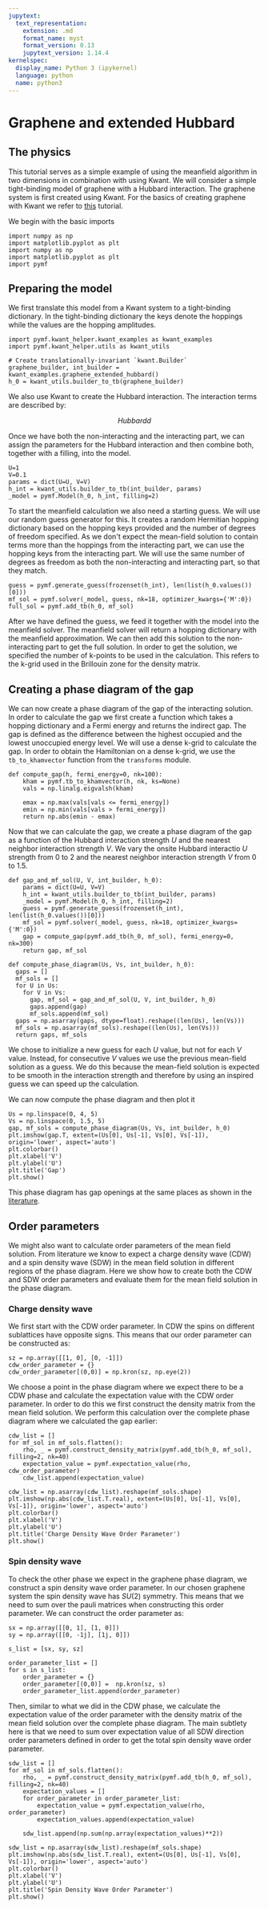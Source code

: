 ```yaml
---
jupytext:
  text_representation:
    extension: .md
    format_name: myst
    format_version: 0.13
    jupytext_version: 1.14.4
kernelspec:
  display_name: Python 3 (ipykernel)
  language: python
  name: python3
---
```


# Graphene and extended Hubbard

## The physics

This tutorial serves as a simple example of using the meanfield algorithm in two dimensions in combination with using Kwant. We will consider a simple tight-binding model of graphene with a Hubbard interaction. The graphene system is first created using Kwant. For the basics of creating graphene with Kwant we refer to [this](https://kwant-project.org/doc/1/tutorial/graphene) tutorial.

We begin with the basic imports

```{code-cell} ipython3
import numpy as np
import matplotlib.pyplot as plt
import numpy as np
import matplotlib.pyplot as plt
import pymf
```

##  Preparing the model

We first translate this model from a Kwant system to a tight-binding dictionary. In the tight-binding dictionary the keys denote the hoppings while the values are the hopping amplitudes.

```{code-cell} ipython3
import pymf.kwant_helper.kwant_examples as kwant_examples
import pymf.kwant_helper.utils as kwant_utils

# Create translationally-invariant `kwant.Builder`
graphene_builder, int_builder = kwant_examples.graphene_extended_hubbard()
h_0 = kwant_utils.builder_to_tb(graphene_builder)
```

We also use Kwant to create the Hubbard interaction. The interaction terms are  described by:

$$ Hubbardd $$

Once we have both the non-interacting and the interacting part, we can assign the parameters for the Hubbard interaction and then combine both, together with a filling, into the model.

```{code-cell} ipython3
U=1
V=0.1
params = dict(U=U, V=V)
h_int = kwant_utils.builder_to_tb(int_builder, params)
_model = pymf.Model(h_0, h_int, filling=2)
```

To start the meanfield calculation we also need a starting guess. We will use our random guess generator for this. It creates a random Hermitian hopping dictionary based on the hopping keys provided and the number of degrees of freedom specified. As we don't expect the mean-field solution to contain terms more than the hoppings from the interacting part, we can use the hopping keys from the interacting part. We will use the same number of degrees as freedom as both the non-interacting and interacting part, so that they match.

```{code-cell} ipython3
guess = pymf.generate_guess(frozenset(h_int), len(list(h_0.values())[0]))
mf_sol = pymf.solver(_model, guess, nk=18, optimizer_kwargs={'M':0})
full_sol = pymf.add_tb(h_0, mf_sol)
```

After we have defined the guess, we feed it together with the model into the meanfield solver. The meanfield solver will return a hopping dictionary with the meanfield approximation. We can then add this solution to the non-interacting part to get the full solution. In order to get the solution, we specified the number of k-points to be used in the calculation. This refers to the k-grid used in the Brillouin zone for the density matrix.

## Creating a phase diagram of the gap

We can now create a phase diagram of the gap of the interacting solution. In order to calculate the gap we first create a function which takes a hopping dictionary and a Fermi energy and returns the indirect gap. The gap is defined as the difference between the highest occupied and the lowest unoccupied energy level. We will use a dense k-grid to calculate the gap. In order to obtain the Hamiltonian on a dense k-grid, we use the `tb_to_khamvector` function from the `transforms` module.

```{code-cell} ipython3
def compute_gap(h, fermi_energy=0, nk=100):
    kham = pymf.tb_to_khamvector(h, nk, ks=None)
    vals = np.linalg.eigvalsh(kham)

    emax = np.max(vals[vals <= fermi_energy])
    emin = np.min(vals[vals > fermi_energy])
    return np.abs(emin - emax)
```

Now that we can calculate the gap, we create a phase diagram of the gap as a function of the Hubbard interaction strength $U$ and the nearest neighbor interaction strength $V$. We vary the onsite Hubbard interactio $U$ strength from $0$ to $2$ and the nearest neighbor interaction strength $V$ from $0$ to $1.5$.

```{code-cell} ipython3
def gap_and_mf_sol(U, V, int_builder, h_0):
    params = dict(U=U, V=V)
    h_int = kwant_utils.builder_to_tb(int_builder, params)
    _model = pymf.Model(h_0, h_int, filling=2)
    guess = pymf.generate_guess(frozenset(h_int), len(list(h_0.values())[0]))
    mf_sol = pymf.solver(_model, guess, nk=18, optimizer_kwargs={'M':0})
    gap = compute_gap(pymf.add_tb(h_0, mf_sol), fermi_energy=0, nk=300)
    return gap, mf_sol
```

```{code-cell} ipython3
def compute_phase_diagram(Us, Vs, int_builder, h_0):
  gaps = []
  mf_sols = []
  for U in Us:
    for V in Vs:
      gap, mf_sol = gap_and_mf_sol(U, V, int_builder, h_0)
      gaps.append(gap)
      mf_sols.append(mf_sol)
  gaps = np.asarray(gaps, dtype=float).reshape((len(Us), len(Vs)))
  mf_sols = np.asarray(mf_sols).reshape((len(Us), len(Vs)))
  return gaps, mf_sols
```
We chose to initialize a new guess for each $U$ value, but not for each $V$ value. Instead, for consecutive $V$ values we use the previous mean-field solution as a guess. We do this because the mean-field solution is expected to be smooth in the interaction strength and therefore by using an inspired guess we can speed up the calculation.

We can now compute the phase diagram and then plot it

```{code-cell} ipython3
Us = np.linspace(0, 4, 5)
Vs = np.linspace(0, 1.5, 5)
gap, mf_sols = compute_phase_diagram(Us, Vs, int_builder, h_0)
plt.imshow(gap.T, extent=(Us[0], Us[-1], Vs[0], Vs[-1]), origin='lower', aspect='auto')
plt.colorbar()
plt.xlabel('V')
plt.ylabel('U')
plt.title('Gap')
plt.show()
```

This phase diagram has gap openings at the same places as shown in the [literature](https://arxiv.org/abs/1204.4531).

## Order parameters

We might also want to calculate order parameters of the mean field solution. From literature we know to expect a charge density wave (CDW) and a spin density wave (SDW) in the mean field solution in different regions of the phase diagram. Here we show how to create both the CDW and SDW order parameters and evaluate them for the mean field solution in the phase diagram.

### Charge density wave

We first start with the CDW order parameter. In CDW the spins on different sublattices have opposite signs. This means that our order parameter can be constructed as:

```{code-cell} ipython3
sz = np.array([[1, 0], [0, -1]])
cdw_order_parameter = {}
cdw_order_parameter[(0,0)] = np.kron(sz, np.eye(2))
```

We choose a point in the phase diagram where we expect there to be a CDW phase and calculate the expectation value with the CDW order parameter. In order to do this we first construct the density matrix from the mean field solution. We perform this calculation over the complete phase diagram where we calculated the gap earlier:

```{code-cell} ipython3
cdw_list = []
for mf_sol in mf_sols.flatten():
    rho, _ = pymf.construct_density_matrix(pymf.add_tb(h_0, mf_sol), filling=2, nk=40)
    expectation_value = pymf.expectation_value(rho, cdw_order_parameter)
    cdw_list.append(expectation_value)
```

```{code-cell} ipython3
cdw_list = np.asarray(cdw_list).reshape(mf_sols.shape)
plt.imshow(np.abs(cdw_list.T.real), extent=(Us[0], Us[-1], Vs[0], Vs[-1]), origin='lower', aspect='auto')
plt.colorbar()
plt.xlabel('V')
plt.ylabel('U')
plt.title('Charge Density Wave Order Parameter')
plt.show()
```

### Spin density wave

To check the other phase we expect in the graphene phase diagram, we construct a spin density wave order parameter. In our chosen graphene system the spin density wave has $SU(2)$ symmetry. This means that we need to sum over the pauli matrices when constructing this order parameter. We can construct the order parameter as:

```{code-cell} ipython3
sx = np.array([[0, 1], [1, 0]])
sy = np.array([[0, -1j], [1j, 0]])

s_list = [sx, sy, sz]

order_parameter_list = []
for s in s_list:
    order_parameter = {}
    order_parameter[(0,0)] =  np.kron(sz, s)
    order_parameter_list.append(order_parameter)
```

Then, similar to what we did in the CDW phase, we calculate the expectation value of the order parameter with the density matrix of the mean field solution over the complete phase diagram. The main subtlety here is that we need to sum over expectation value of all SDW direction order parameters defined in order to get the total spin density wave order parameter.

```{code-cell} ipython3
sdw_list = []
for mf_sol in mf_sols.flatten():
    rho, _ = pymf.construct_density_matrix(pymf.add_tb(h_0, mf_sol), filling=2, nk=40)
    expectation_values = []
    for order_parameter in order_parameter_list:
        expectation_value = pymf.expectation_value(rho, order_parameter)
        expectation_values.append(expectation_value)

    sdw_list.append(np.sum(np.array(expectation_values)**2))
```

```{code-cell} ipython3
sdw_list = np.asarray(sdw_list).reshape(mf_sols.shape)
plt.imshow(np.abs(sdw_list.T.real), extent=(Us[0], Us[-1], Vs[0], Vs[-1]), origin='lower', aspect='auto')
plt.colorbar()
plt.xlabel('V')
plt.ylabel('U')
plt.title('Spin Density Wave Order Parameter')
plt.show()
```
